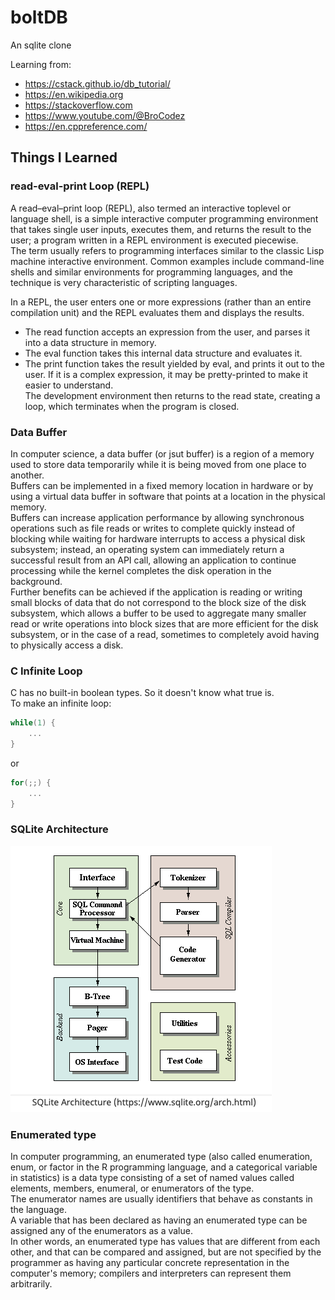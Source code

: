 # boltDB

An sqlite clone

Learning from:
- https://cstack.github.io/db_tutorial/
- https://en.wikipedia.org
- https://stackoverflow.com
- https://www.youtube.com/@BroCodez
- https://en.cppreference.com/

## Things I Learned

### read-eval-print Loop (REPL)

A read–eval–print loop (REPL), also termed an interactive toplevel or language shell, is a simple interactive computer programming environment that takes single user inputs, executes them, and returns the result to the user; a program written in a REPL environment is executed piecewise.  
The term usually refers to programming interfaces similar to the classic Lisp machine interactive environment. Common examples include command-line shells and similar environments for programming languages, and the technique is very characteristic of scripting languages.  

In a REPL, the user enters one or more expressions (rather than an entire compilation unit) and the REPL evaluates them and displays the results.  
- The read function accepts an expression from the user, and parses it into a data structure in memory. 
- The eval function takes this internal data structure and evaluates it. 
- The print function takes the result yielded by eval, and prints it out to the user. If it is a complex expression, it may be pretty-printed to make it easier to understand.  
The development environment then returns to the read state, creating a loop, which terminates when the program is closed.

### Data Buffer

In computer science, a data buffer (or jsut buffer) is a region of a memory used to store data temporarily while it is being moved from one place to another.  
Buffers can be implemented in a fixed memory location in hardware or by using a virtual data buffer in software that points at a location in the physical memory.  
Buffers can increase application performance by allowing synchronous operations such as file reads or writes to complete quickly instead of blocking while waiting for hardware interrupts to access a physical disk subsystem; instead, an operating system can immediately return a successful result from an API call, allowing an application to continue processing while the kernel completes the disk operation in the background.  
Further benefits can be achieved if the application is reading or writing small blocks of data that do not correspond to the block size of the disk subsystem, which allows a buffer to be used to aggregate many smaller read or write operations into block sizes that are more efficient for the disk subsystem, or in the case of a read, sometimes to completely avoid having to physically access a disk.

### C Infinite Loop

C has no built-in boolean types. So it doesn't know what true is.  
To make an infinite loop:

```c
while(1) {
    ...
}
```

or

```c
for(;;) {
    ...
}
```

### SQLite Architecture

![SQLite Architecture Diagram](/sqlite-archtecture.png)

### Enumerated type

In computer programming, an enumerated type (also called enumeration, enum, or factor in the R programming language, and a categorical variable in statistics) is a data type consisting of a set of named values called elements, members, enumeral, or enumerators of the type.  
The enumerator names are usually identifiers that behave as constants in the language.  
A variable that has been declared as having an enumerated type can be assigned any of the enumerators as a value.  
In other words, an enumerated type has values that are different from each other, and that can be compared and assigned, but are not specified by the programmer as having any particular concrete representation in the computer's memory; compilers and interpreters can represent them arbitrarily.